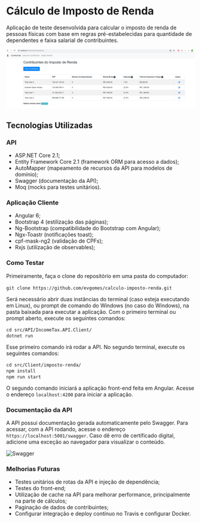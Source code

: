 # Cálculo de Imposto de Renda

Aplicação de teste desenvolvida para calcular o imposto de renda de pessoas físicas com base em regras pré-estabelecidas para quantidade de dependentes e faixa salarial de contribuintes.

![Aplicação](https://raw.githubusercontent.com/evgomes/calculo-imposto-renda/master/images/taxpayers-list.png)

## Tecnologias Utilizadas
### API
- ASP.NET Core 2.1;
- Entity Framework Core 2.1 (framework ORM para acesso a dados);
- AutoMapper (mapeamento de recursos da API para modelos de domínio);
- Swagger (documentação da API);
- Moq (mocks para testes unitários).

### Aplicação Cliente
- Angular 6;
- Bootstrap 4 (estilização das páginas);
- Ng-Bootstrap (compatibilidade do Bootstrap com Angular);
- Ngx-Toastr (notificações toast);
- cpf-mask-ng2 (validação de CPFs);
- Rxjs (utilização de observables);

### Como Testar

Primeiramente, faça o clone do repositório em uma pasta do computador:

```git clone https://github.com/evgomes/calculo-imposto-renda.git```

Será necessário abrir duas instâncias do terminal (caso esteja executando em Linux), ou prompt de comando do Windows (no caso do Windows), na pasta baixada para executar a aplicação. Com o primeiro terminal ou prompt aberto, execute os seguintes comandos:

```
cd src/API/IncomeTax.API.Client/
dotnet run
```

Esse primeiro comando irá rodar a API. No segundo terminal, execute os seguintes comandos:

```
cd src/Client/imposto-renda/
npm install
npm run start
```

O segundo comando iniciará a aplicação front-end feita em Angular. Acesse o endereço ```localhost:4200``` para iniciar a aplicação.

### Documentação da API

A API possui documentação gerada automaticamente pelo Swagger. Para acessar, com a API rodando, acesse o endereço ```https://localhost:5001/swagger```. Caso dê erro de certificado digital, adicione uma exceção ao navegador para visualizar o conteúdo.

![Swagger](https://raw.githubusercontent.com/evgomes/calculo-imposto-renda/master/images/swagger-doc.png)

### Melhorias Futuras
- Testes unitários de rotas da API e injeção de dependência;
- Testes do front-end;
- Utilização de cache na API para melhorar performance, principalmente na parte de cálculos;
- Paginação de dados de contribuintes;
- Configurar integração e deploy contínuo no Travis e configurar Docker.